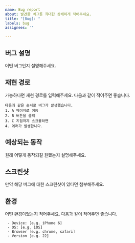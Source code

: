 ```yaml
---
name: Bug report
about: 발견한 버그를 최대한 상세하게 적어주세요.
title: "[Bug]: "
labels: bug
assignees: ''

---
```


## 버그 설명
어떤 버그인지 설명해주세요.

## 재현 경로
가능하다면 재현 경로를 입력해주세요. 다음과 같이 적어주면 좋습니다.
```
다음과 같은 순서로 버그가 발생했습니다.
1. A 페이지로 이동
2. B 버튼을 클릭
3. C 지점까지 스크롤하면
4. 에러가 발생합니다.
```

## 예상되는 동작
원래 어떻게 동작되길 원했는지 설명해주세요.

## 스크린샷
만약 해당 버그에 대한 스크린샷이 있다면 첨부해주세요.

## 환경
어떤 환경이었는지 적어주세요. 다음과 같이 적어주면 좋습니다.
```
 - Device: [e.g. iPhone 6]
 - OS: [e.g. iOS]
 - Browser [e.g. chrome, safari]
 - Version [e.g. 22]
```
